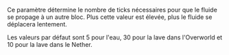 Ce paramètre détermine le nombre de ticks nécessaires pour que le fluide se propage à un autre bloc. Plus cette valeur est élevée, plus le fluide se déplacera lentement.

Les valeurs par défaut sont 5 pour l'eau, 30 pour la lave dans l'Overworld et 10 pour la lave dans le Nether.